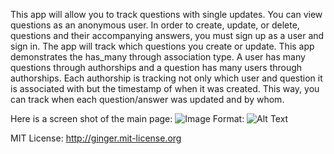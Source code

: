 This app will allow you to track questions with single updates.  You can view questions as an anonymous user.  In order
to create, update, or delete, questions and their accompanying answers, you must sign up as a user and sign in.  The
app will track which questions you create or update.  This app demonstrates the has_many through association type.  A user has many questions through authorships and a question has many users through authorships.  Each authorship is tracking not only which user and question it is associated with but the timestamp of when it was created. This way, you can track when each question/answer was updated and by whom.

Here is a screen shot of the main page:
![Image](https://raw.github.com/ggriffis/question-and_answer/master/app/assets/images/Screen_Shot.png?raw=true)
Format: ![Alt Text](url)

MIT License: http://ginger.mit-license.org

